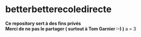 # betterbetterecoledirecte
**Ce repository sert à des fins privés**  
**__Merci de ne pas le partager ( surtout à Tom Garnier :-) )__**
a = 3
